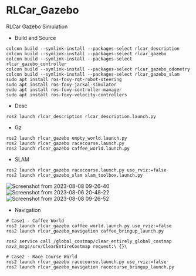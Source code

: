 # RLCar_Gazebo
RLCar Gazebo Simulation  

* Build and Source

```
colcon build --symlink-install --packages-select rlcar_description
colcon build --symlink-install --packages-select rlcar_gazebo
colcon build --symlink-install --packages-select rlcar_gazebo_controller
colcon build --symlink-install --packages-select rlcar_gazebo_odometry
colcon build --symlink-install --packages-select rlcar_gazebo_slam
sudo apt install ros-foxy-rqt-robot-steering
sudo apt install ros-foxy-jackal-simulator
sudo apt install ros-foxy-controller-manager
sudo apt install ros-foxy-velocity-controllers
```

* Desc

```
ros2 launch rlcar_description rlcar_description.launch.py
```

* Gz

```
ros2 launch rlcar_gazebo empty_world.launch.py 
ros2 launch rlcar_gazebo racecourse.launch.py
ros2 launch rlcar_gazebo caffee_world.launch.py 
```

* SLAM 

```
ros2 launch rlcar_gazebo racecourse.launch.py use_rviz:=false
ros2 launch rlcar_gazebo_slam slam_toolbox.launch.py 
```
![Screenshot from 2023-08-08 09-26-40](https://github.com/RLmodel/RLCar_gazebo2/assets/32663016/c01030b6-b1cf-4a08-aca2-a81caec9f6bd)
![Screenshot from 2023-08-06 20-48-22](https://github.com/RLmodel/RLCar_gazebo2/assets/32663016/55951fcf-7399-413d-ace2-e40457ff65f4)
![Screenshot from 2023-08-08 09-26-52](https://github.com/RLmodel/RLCar_gazebo2/assets/32663016/c809234a-943c-4a9d-ab5c-21f1b1ec6374)


* Navigation

```
# Case1 - Caffee World
ros2 launch rlcar_gazebo caffee_world.launch.py use_rviz:=false
ros2 launch rlcar_gazebo_navigation caffee_bringup_launch.py 

ros2 service call /global_costmap/clear_entirely_global_costmap nav2_msgs/srv/ClearEntireCostmap request:\ {}\

# Case2 - Race Course World
ros2 launch rlcar_gazebo racecourse.launch.py use_rviz:=false
ros2 launch rlcar_gazebo_navigation racecourse_bringup_launch.py
```
